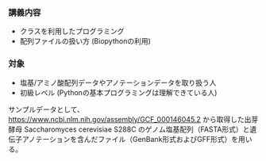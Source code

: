 ### 講義内容
- クラスを利用したプログラミング  
- 配列ファイルの扱い方 (Biopythonの利用)  

### 対象
- 塩基/アミノ酸配列データやアノテーションデータを取り扱う人
- 初級レベル (Pythonの基本プログラミングは理解できている人)

サンプルデータとして、https://www.ncbi.nlm.nih.gov/assembly/GCF_000146045.2 から取得した出芽酵母 Saccharomyces cerevisiae S288C のゲノム塩基配列（FASTA形式）と遺伝子アノテーションを含んだファイル（GenBank形式およびGFF形式）を用いる。
